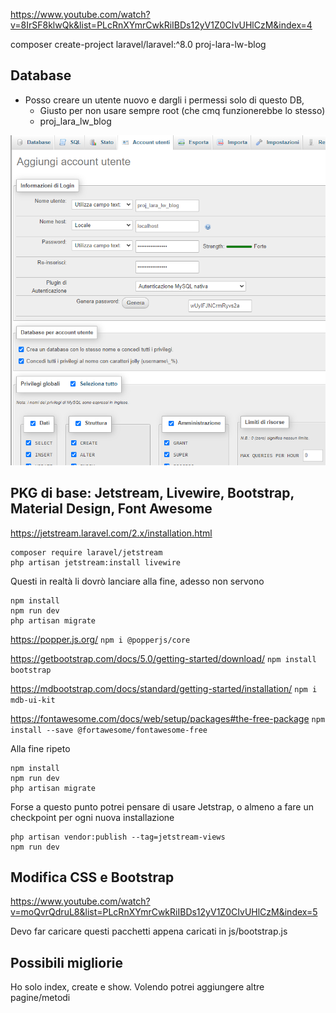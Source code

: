 https://www.youtube.com/watch?v=8IrSF8klwQk&list=PLcRnXYmrCwkRiIBDs12yV1Z0CIvUHlCzM&index=4

composer create-project laravel/laravel:^8.0 proj-lara-lw-blog

## Database
- Posso creare un utente nuovo e dargli i permessi solo di questo DB, 
  - Giusto per non usare sempre root (che cmq funzionerebbe lo stesso)
  - proj_lara_lw_blog

![img.png](img.png)

## PKG di base: Jetstream, Livewire, Bootstrap, Material Design, Font Awesome
https://jetstream.laravel.com/2.x/installation.html
```
composer require laravel/jetstream
php artisan jetstream:install livewire
```
Questi in realtà li dovrò lanciare alla fine, adesso non servono
```
npm install
npm run dev
php artisan migrate
```

https://popper.js.org/
`npm i @popperjs/core`

https://getbootstrap.com/docs/5.0/getting-started/download/
`npm install bootstrap`

https://mdbootstrap.com/docs/standard/getting-started/installation/
`npm i mdb-ui-kit`

https://fontawesome.com/docs/web/setup/packages#the-free-package
`npm install --save @fortawesome/fontawesome-free`

Alla fine ripeto
```
npm install
npm run dev
php artisan migrate
```

Forse a questo punto potrei pensare di usare Jetstrap, o almeno a fare un checkpoint per ogni nuova installazione
```
php artisan vendor:publish --tag=jetstream-views
npm run dev
```

## Modifica CSS e Bootstrap
https://www.youtube.com/watch?v=moQvrQdruL8&list=PLcRnXYmrCwkRiIBDs12yV1Z0CIvUHlCzM&index=5

Devo far caricare questi pacchetti appena caricati in js/bootstrap.js

## Possibili migliorie
Ho solo index, create e show. Volendo potrei aggiungere altre pagine/metodi
